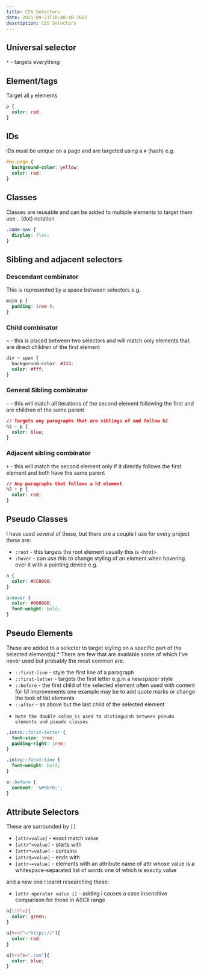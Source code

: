 ```yaml
---
title: CSS Selectors
date: 2021-09-23T18:48:48.766Z
description: CSS Selectors
---
```

## Universal selector

`*` - targets everything

## Element/tags

Target all `p` elements

```css
p {
  color: red;
}
```

## IDs

IDs must be unique on a page and are targeted using a `#` (hash) e.g.

```css
#my-page {
  background-color: yellow;
  color: red;
}
```

## Classes

Classes are reusable and can be added to multiple elements to target them use `.` (dot) notation

```css
.some-nav {
  display: flex;
}
```

## Sibling and adjacent selectors


### Descendant combinator

This is represented by a space between selectors e.g.

```css
main p {
  padding: 1rem 0;
}
```

### Child combinator

`>` - this is placed between two selectors and will match only elements that are direct children of the first element

```css
div > span {
  backgorund-color: #333;
  color: #fff;
}
```

### General Sibling combinator

`~` - this will match all iterations of the second element following the first and are children of the same parent

```css
// Targets any paragraphs that are siblings of and follow h2
h2 ~ p {
  color: blue;
}
```

### Adjacent sibling combinator

`+` - this will match the second element only if it directly follows the first element and both have the same parent

```css
// Any paragraphs that follows a h2 element
h2 + p {
  color: red;
}
```

## Pseudo Classes

I have used several of these, but there are a couple I use for every project these are:

- `:root` - this targets the root element usually this is `<html>`
- `:hover` - can use this to change styling of an element when hovering over it with a pointing device e.g.

```css
a {
  color: #CC0000;
}

a:hover {
  color: #000000;
  font-weight: bold;
}
```

## Pseudo Elements

These are added to a selector to target styling on a specific part of the selected element(s).* There are few that are available some of which I've never used but probably the most common are:

- `::first-line` - style the first line of a paragraph
- `::first-letter` - targets the first letter e.g.in a newspaper style
- `::before` - the first child of the selected element often used with content for UI improvements one example may be to add quote marks or change the look of list elements
- `::after` - as above but the last child of the selected element

* `Note the double colon is used to distinguish between pseudo elements and pseudo classes`

```css
.intro::first-letter {
  font-size: 3rem;
  padding-right: 1rem;
}

.intro::first-line {
  font-weight: bold;
}

a::before {
  content: '&#9670;';
}
```

## Attribute Selectors

These are surrounded by `[]`

- `[attr=value]` - exact match value
- `[attr^=value]` - starts with
- `[attr*=value]` - contains
- `[attr$=value]` - ends with
- `[attr~=value]` - elements with an attribute name of attr whose value is a whitespace-separated list of words one of which is exactly value

and a new one I learnt researching these:

- `[attr operator value i]` - adding i causes a case insensitive comparison for those in 
ASCII range

```css
a[title]{
  color: green;
}

a[href^="https://"]{
  color: red;
}

a[href$=".com"]{
  color: blue;
}
```